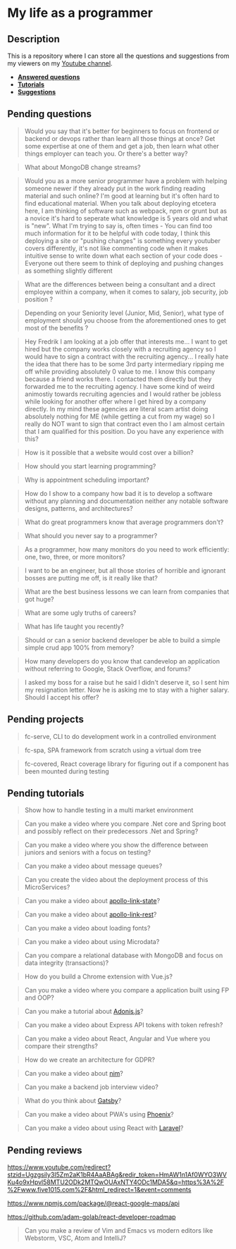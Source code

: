 # My life as a programmer

## Description

This is a repository where I can store all the 
questions and suggestions from my viewers on my [Youtube channel](https://www.youtube.com/user/Fidde12345).

* **[Answered questions](https://www.youtube.com/playlist?list=PLBAZWBMYeVYjXogYQDd1rwVI0c5YoioqU)**
* **[Tutorials](./tutorials.md)**
* **[Suggestions](./suggestions.md)**

## Pending questions

> Would you say that it's better for beginners to focus on frontend or backend or devops rather than learn all those things at once? Get some expertise at one of them and get a job, then learn what other things employer can teach you. Or there's a better way?

> What about MongoDB change streams?

> Would you as a more senior programmer have a problem with helping someone newer if they already put in the work finding reading material and such online? I'm good at learning but it's often hard to find educational material. When you talk about deploying etcetera here, I am thinking of software such as webpack, npm or grunt but as a novice it's hard to seperate what knowledge is 5 years old and what is "new". What I'm trying to say is, often times - You can find too much information for it to be helpful with code today, I think this deploying a site or "pushing changes" is something every youtuber covers differently, it's not like commenting code when it makes intuitive sense to write down what each section of your code does - Everyone out there seem to think of deploying and pushing changes as something slightly different

> What are the differences between being a consultant and a direct employee within a company, when it comes to salary, job security, job position ?

> Depending on your Seniority level (Junior, Mid, Senior), what type of employment should you choose from the aforementioned ones to get most of the benefits ?

> Hey Fredrik I am looking at a job offer that interests me... I want to get hired but the company works closely with a recruiting agency so I would have to sign a contract with the recruiting agency... I really hate the idea that there has to be some 3rd party intermediary ripping me off while providing absolutely 0 value to me. I know this company because a friend works there. I contacted them directly but they forwarded me to the recruiting agency. I have some kind of weird animostiy towards recruiting agencies and I would rather be jobless while looking for another offer where I get hired by a company directly. In my mind these agencies are literal scam artist doing absolutely nothing for ME (while getting a cut from my wage) so I really do NOT want to sign that contract even tho I am almost certain that I am qualified for this position. Do you have any experience with this?

> How is it possible that a website would cost over a billion?

> How should you start learning programming?

> Why is appointment scheduling important?

> How do I show to a company how bad it is to develop a software without any planning and documentation neither any notable software designs, patterns, and architectures?

> What do great programmers know that average programmers don't?

> What should you never say to a programmer?

> As a programmer, how many monitors do you need to work efficiently: one, two, three, or more monitors?

> I want to be an engineer, but all those stories of horrible and ignorant bosses are putting me off, is it really like that?

> What are the best business lessons we can learn from companies that got huge?

> What are some ugly truths of careers?

> What has life taught you recently?

> Should or can a senior backend developer be able to build a simple simple crud app 100% from memory?

> How many developers do you know that candevelop an application without referring to Google, Stack Overflow, and forums?

> I asked my boss for a raise but he said I didn't deserve it, so I sent him my resignation letter. Now he is asking me to stay with a higher salary. Should I accept his offer?

## Pending projects

> fc-serve, CLI to do development work in a controlled environment

> fc-spa, SPA framework from scratch using a virtual dom tree

> fc-covered, React coverage library for figuring out if a component has been mounted during testing

## Pending tutorials

> Show how to handle testing in a multi market environment

> Can you make a video where you compare .Net core and Spring boot and possibly reflect on their predecessors .Net and Spring?

> Can you make a video where you show the difference between juniors and seniors with a focus on testing?

> Can you make a video about message queues?

> Can you create the video about the deployment process of this MicroServices?

> Can you make a video about [apollo-link-state](https://www.apollographql.com/docs/link/links/state.html)?

> Can you make a video about [apollo-link-rest](https://www.apollographql.com/docs/link/links/rest.html)?

> Can you make a video about loading fonts?

> Can you make a video about using Microdata?

> Can you compare a relational database with MongoDB and focus on data integrity (transactions)?

> How do you build a Chrome extension with Vue.js?

> Can you make a video where you compare a application built using FP and OOP?

> Can you make a tutorial about [Adonis.js](https://adonisjs.com/)?

> Can you make a video about Express API tokens with token refresh?

> Can you make a video about React, Angular and Vue where you compare their strengths?

> How do we create an architecture for GDPR?

> Can you make a video about [nim](https://nim-lang.org/)?

> Can you make a backend job interview video?

> What do you think about [Gatsby](https://www.gatsbyjs.org/docs/)?

> Can you make a video about PWA's using [Phoenix](http://phoenixframework.org)?

> Can you make a video about using React with [Laravel](https://laravel.com/)?

## Pending reviews

https://www.youtube.com/redirect?stzid=Ugzgsily3I5Zm2aK1bR4AaABAg&redir_token=HmAW1n1Af0WYO3WVKu4o9xHpvl58MTU2ODk2MTQwOUAxNTY4ODc1MDA5&q=https%3A%2F%2Fwww.five1015.com%2F&html_redirect=1&event=comments

https://www.npmjs.com/package/@react-google-maps/api

https://github.com/adam-golab/react-developer-roadmap

> Can you make a review of Vim and Emacs vs modern editors like Webstorm, VSC, Atom and IntelliJ?
